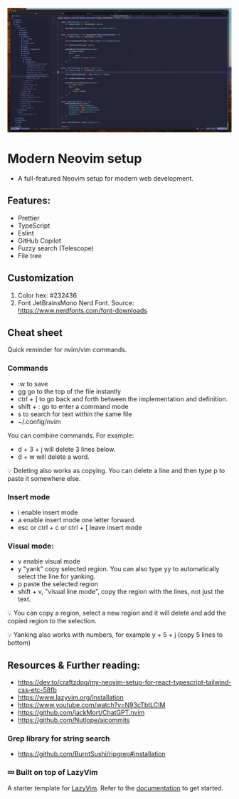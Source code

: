 ![Image description](https://raw.githubusercontent.com/railaru/modern-nvim-setup/main/img/preview.png)

# Modern Neovim setup
- A full-featured Neovim setup for modern web development.

## Features:
- Prettier
- TypeScript
- Eslint
- GitHub Copilot
- Fuzzy search (Telescope)
- File tree

## Customization
1. Color hex: #232436
2. Font JetBrainsMono Nerd Font. Source: https://www.nerdfonts.com/font-downloads


## Cheat sheet

Quick reminder for nvim/vim commands.

### Commands

- :w to save
- gg go to the top of the file instantly
- ctrl + ] to go back and forth between the implementation and definition.
- shift + : go to enter a command mode
- s to search for text within the same file
- ~/.config/nvim

You can combine commands. For example:
- d + 3 + j will delete 3 lines below.
- d + w will delete a word.

💡 Deleting also works as copying. You can delete a line and then type p to paste it somewhere else.

### Insert mode
- i enable insert mode
- a enable insert mode one letter forward.
- esc or ctrl + c or ctrl + [ leave insert mode

### Visual mode:
- v enable visual mode
- y "yank" copy selected region. You can also type yy to automatically select the line for yanking.
- p paste the selected region
- shift + v, "visual line mode", copy the region with the lines, not just the text.

💡 You can copy a region, select a new region and it will delete and add the copied region to the selection.

💡 Yanking also works with numbers, for example y + 5 + j (copy 5 lines to bottom)


## Resources & Further reading:
- https://dev.to/craftzdog/my-neovim-setup-for-react-typescript-tailwind-css-etc-58fb
- https://www.lazyvim.org/installation
- https://www.youtube.com/watch?v=N93cTbtLCIM
- https://github.com/jackMort/ChatGPT.nvim
- https://github.com/Nutlope/aicommits

### Grep library for string search
- https://github.com/BurntSushi/ripgrep#installation

### 💤 Built on top of LazyVim

A starter template for [LazyVim](https://github.com/LazyVim/LazyVim).
Refer to the [documentation](https://lazyvim.github.io/installation) to get started.
